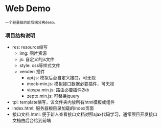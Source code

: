 # Web Demo
`一个轻量级的前后端分离demo。`

<h3>项目结构说明</h3>

+ res: resource缩写
  - img: 图片资源
  - js: 自定义的js文件
  - style: css等样式文件
  - vender: 插件
    + api.js: 模拟后台自定义接口，可无视
    + mock-min.js: 模拟接口数据必要插件，可无视
    + vipspa.min.js: 路由必要插件2kb
    + zepto.min.js: 可替换jquery
+ tpl: template缩写，该文件夹内放所有html模板或组件
+ index.html: 服务器根目录加载的index页面
+ 接口文档.html: 便于新人查看接口文档对照ajax代码学习，通常项目开发接口文档由后台给到前端
